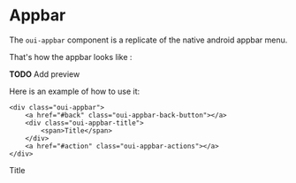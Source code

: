 # Appbar

The ```oui-appbar``` component is a replicate of the native android appbar menu.

That's how the appbar looks like :

**TODO**
Add preview

Here is an example of how to use it:

```
<div class="oui-appbar">
    <a href="#back" class="oui-appbar-back-button"></a>
    <div class="oui-appbar-title">
        <span>Title</span>
    </div>
    <a href="#action" class="oui-appbar-actions"></a>
</div>
```

<div class="oui-appbar">
    <a href="#back" class="oui-appbar-back-button"></a>
    <div class="oui-appbar-title">
        <span>Title</span>
    </div>
    <a href="#action" class="oui-appbar-actions"></a>
</div>